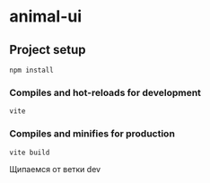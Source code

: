 # animal-ui

## Project setup
```
npm install
```

### Compiles and hot-reloads for development
```
vite
```

### Compiles and minifies for production
```
vite build
```
Щипаемся от ветки dev
